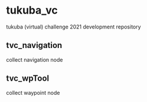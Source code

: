 # tukuba_vc
tukuba (virtual) challenge  2021 development repository

## tvc_navigation
collect navigation node

## tvc_wpTool
collect waypoint node
